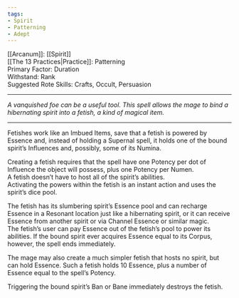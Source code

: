 ```yaml
---
tags:
- Spirit
- Patterning
- Adept
---
```


[[Arcanum]]: [[Spirit]]\
[[The 13 Practices|Practice]]: Patterning\
Primary Factor: Duration\
Withstand: Rank\
Suggested Rote Skills: Crafts, Occult, Persuasion

---

_A vanquished foe can be a useful tool. This spell allows the mage to bind a hibernating spirit into a fetish, a kind of magical item._

---

Fetishes work like an Imbued Items, save that a fetish is powered by Essence and, instead of holding a Supernal spell, it holds one of the bound spirit’s Influences and, possibly, some of its Numina.

Creating a fetish requires that the spell have one Potency per dot of Influence the object will possess, plus one Potency per Numen.\
A fetish doesn’t have to host all of the spirit’s abilities.\
Activating the powers within the fetish is an instant action and uses the spirit’s dice pool.

The fetish has its slumbering spirit’s Essence pool and can recharge Essence in a Resonant location just like a hibernating spirit, or it can receive Essence from another spirit or via Channel Essence or similar magic.\
The fetish’s user can pay Essence out of the fetish’s pool to power its abilities. If the bound spirit ever acquires Essence equal to its Corpus, however, the spell ends immediately.

The mage may also create a much simpler fetish that hosts no spirit, but can hold Essence. Such a fetish holds 10 Essence, plus a number of Essence equal to the spell’s Potency.

Triggering the bound spirit’s Ban or Bane immediately destroys the fetish.